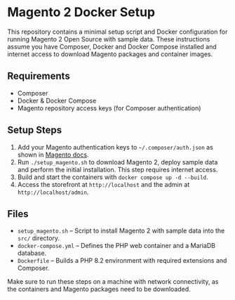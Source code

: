 # Magento 2 Docker Setup

This repository contains a minimal setup script and Docker configuration for running Magento 2 Open Source with sample data. These instructions assume you have Composer, Docker and Docker Compose installed and internet access to download Magento packages and container images.

## Requirements

- Composer
- Docker & Docker Compose
- Magento repository access keys (for Composer authentication)

## Setup Steps

1. Add your Magento authentication keys to `~/.composer/auth.json` as shown in [Magento docs](https://devdocs.magento.com/guides/v2.4/install-gde/prereq/connect-auth.html).
2. Run `./setup_magento.sh` to download Magento 2, deploy sample data and perform the initial installation. This step requires internet access.
3. Build and start the containers with `docker compose up -d --build`.
4. Access the storefront at `http://localhost` and the admin at `http://localhost/admin`.

## Files

- `setup_magento.sh` – Script to install Magento 2 with sample data into the `src/` directory.
- `docker-compose.yml` – Defines the PHP web container and a MariaDB database.
- `Dockerfile` – Builds a PHP 8.2 environment with required extensions and Composer.

Make sure to run these steps on a machine with network connectivity, as the containers and Magento packages need to be downloaded.
